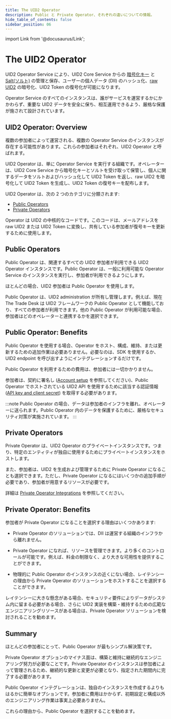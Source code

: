 ```yaml
---
title: The UID2 Operator
description: Public と Private Operator、それぞれの違いについての情報。
hide_table_of_contents: false
sidebar_position: 06
---
```


import Link from '@docusaurus/Link';

# The UID2 Operator

UID2 Operator Service により、UID2 Core Service からの <a href="../ref-info/glossary-uid#gl-encryption-key">暗号化キー</a> と [Salt(ソルト)](../ref-info/glossary-uid.md#gl-salt) の管理と保存、ユーザーの個人データ (<Link href="../ref-info/glossary-uid#gl-dii">DII</Link>) のハッシュ化、[raw UID2](../ref-info/glossary-uid.md#gl-raw-uid2) の暗号化、<Link href="../ref-info/glossary-uid#gl-uid2-token">UID2 Token</Link> の復号化が可能になります。

Operator Service のすべてのインスタンスは、誰がサービスを運営するかにかかわらず、重要な UID2 データを安全に保ち、相互運用できるよう、厳格な保護が施されて設計されています。

## UID2 Operator: Overview

複数の参加者によって運営される、複数の Operator Service のインスタンスが存在する可能性があります。これらの参加者はそれぞれ、UID2 Operator と呼ばれます。

UID2 Operator は、単に Operator Service を実行する組織です。オペレーターは、UID2 Core Service から暗号化キーとソルトを受け取って保管し、個人に関するデータをソルトおよびハッシュ化して UID2 Token を返し、raw UID2 を暗号化して UID2 Token を生成し、UID2 Token の復号キーを配布します。

UID2 Operator は、次の 2 つのカテゴリに分類されます:

- [Public Operators](#public-operators)
- [Private Operators](#private-operators)

Operator は UID2 の中核的なコードです。このコードは、メールアドレスを raw UID2 または UID2 Token に変換し、共有している参加者が復号キーを更新するために使用します。

## Public Operators

Public Operator は、関連するすべての UID2 参加者が利用できる UID2 Operator インスタンスです。Public Operator は、一般に利用可能な Operator Service のインスタンスを実行し、参加者が利用できるようにします。

ほとんどの場合、UID2 参加者は Public Operator を使用します。

Public Operator は、UID2 administration が所有し管理します。例えば、現在 The Trade Desk は UID2 フレームワークの Public Operator として機能しており、すべての参加者が利用できます。他の Public Operator が利用可能な場合、参加者はどのオペレーターと連携するかを選択できます。

## Public Operator: Benefits

Public Operator を使用する場合、Operator をホスト、構成、維持、または更新するための追加作業は必要ありません。必要なのは、SDK を使用するか、UID2 endpoint を呼び出すようにインテグレーションするだけです。

Public Operator を利用するための費用は、参加者には一切かかりません。

参加者は、契約に署名し ([Account setup](../getting-started/gs-account-setup.md) を参照してください)、Public Operator でホストされている UID2 API を使用するために該当する認証情報 ([API key and client secret](../getting-started/gs-credentials.md#api-key-and-client-secret)) を取得する必要があります。

:::note
Public Operator の場合、データは参加者のインフラを離れ、オペレーターに送られます。Public Operator 内のデータを保護するために、厳格なセキュリティ対策が実施されています。
:::

## Private Operators

Private Operator は、UID2 Operator のプライベートインスタンスです。つまり、特定のエンティティが独自に使用するためにプライベートインスタンスをホストします。

また、参加者は、UID2 を生成および管理するために Private Operator になることも選択できます。ただし、Private Operator になるにはいくつかの追加手順が必要であり、参加者が用意するリソースが必要です。

詳細は [Private Operator Integrations](../guides/integration-options-private-operator.md) を参照してください。

## Private Operator: Benefits

参加者が Private Operator になることを選択する理由はいくつかあります:

- Private Operator のソリューションでは、DII は運営する組織のインフラから離れません。

- Private Operator になれば、リソースを管理できます。より多くのコントロールが可能です。例えば、料金の制限なく、より大きな可用性を提供することができます。

- 物理的に Public Operator のインスタンスの近くにない場合、レイテンシーの理由から Private Operator のソリューションをホストすることを選択することができます。

レイテンシーに大きな懸念がある場合、セキュリティ要件によりデータがシステム内に留まる必要がある場合、さらに UID2 実装を構築・維持するための広範なエンジニアリングリソースがある場合は、Private Operator ソリューションを検討されることを勧めます。

## Summary

ほとんどの参加者にとって、Public Operator が最もシンプル解決策です。

Private Operator オプションのマイナス面は、構築と維持に継続的なエンジニアリング努力が必要なことです。Private Operator のインスタンスは参加者によって管理されるため、継続的な更新と変更が必要となり、指定された期間内に完了する必要があります。

Public Operator インテグレーションは、独自のインスタンスを作成するよりもはるかに簡単なオプションです。参加者に費用はかからず、初期設定と構成以外のエンジニアリング作業は事実上必要ありません。

これらの理由から、Public Operator を選択することを勧めます。
